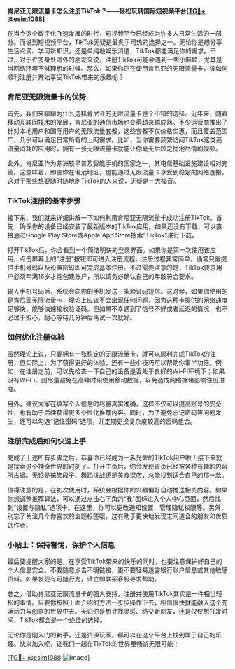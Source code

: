 **肯尼亚无限流量卡怎么注册TikTok？——轻松玩转国际短视频平台[[TG💪+ @esim1088](https://t.me/s/esim1088)]**

在当今这个数字化飞速发展的时代，短视频平台已经成为许多人日常生活的一部分。而说到短视频平台，TikTok无疑是最炙手可热的选择之一。无论你是想分享生活点滴、学习新知识，还是单纯地娱乐消遣，TikTok都能满足你的需求。不过，对于许多身处海外的朋友来说，注册TikTok可能会遇到一些小麻烦，尤其是当网络环境不够理想的时候。那么，如果你正在使用肯尼亚的无限流量卡，该如何顺利注册并开始享受TikTok带来的乐趣呢？

### 肯尼亚无限流量卡的优势

首先，我们来聊聊为什么选择肯尼亚的无限流量卡是个不错的选择。近年来，随着移动互联网技术的发展，肯尼亚的通信市场也变得越来越成熟。不少运营商推出了针对本地用户和国际用户的无限流量套餐，这些套餐不仅价格实惠，而且覆盖范围广，几乎可以满足日常所有的上网需求。比如，当你需要频繁访问TikTok这类高流量消耗的应用时，拥有一张无限流量卡就能让你毫无后顾之忧地尽情刷视频。

此外，肯尼亚作为非洲较早普及智能手机的国家之一，其电信基础设施建设相对完善。这意味着，即便你在偏远地区，也能通过无限流量卡享受到稳定的网络连接。这对于那些想要随时随地刷TikTok的人来说，无疑是一大福音。

### TikTok注册的基本步骤

接下来，我们就来详细讲解一下如何利用肯尼亚无限流量卡成功注册TikTok。首先，确保你的设备已经安装了最新版本的TikTok应用。如果还没有下载，可以直接通过Google Play Store或Apple App Store搜索“TikTok”进行下载。

打开TikTok后，你会看到一个简洁明快的登录界面。如果你是第一次使用该应用，点击屏幕上的“注册”按钮即可进入注册流程。注册过程非常简单，通常只需提供手机号码以及设置密码即可完成基本注册。不过需要注意的是，TikTok要求用户必须年满16岁才能创建账户，所以请务必确认自己的年龄符合要求。

输入手机号码后，系统会向你的手机发送一条验证码短信。这时候，如果你使用的是肯尼亚无限流量卡，理论上应该不会出现任何问题，因为这种卡提供的网络速度足够快，能够快速接收验证码。但如果不幸遇到了信号不好或者延迟的情况，也不必过于担心，耐心等待几分钟后再试一次就好。

### 如何优化注册体验

虽然理论上说，只要拥有一张稳定的无限流量卡，就可以顺利完成TikTok的注册，但实际上，为了获得更好的体验，还有一些小技巧可以帮助你事半功倍。例如，在注册之前，可以先检查一下自己的设备是否处于良好的Wi-Fi环境下；如果没有Wi-Fi，则尽量避免在高峰时段使用移动数据，以免造成网络拥堵影响注册进度。

另外，建议大家在填写个人信息时尽量真实准确，这样不仅可以提高账号的安全性，也有助于后续获得更多个性化推荐内容。同时，为了避免忘记密码等问题发生，还可以勾选“记住密码”选项，并定期更换复杂度较高的密码组合。

### 注册完成后如何快速上手

完成了上述所有步骤之后，恭喜你已经成为一名光荣的TikTok用户啦！接下来就是探索这个神奇世界的时刻了。打开主页后，你会发现首页已经被各种有趣的内容所占据。无论是搞笑段子、舞蹈挑战还是美食探店，总能找到适合自己的那一款。

值得注意的是，在初次使用时，系统会根据你的兴趣偏好自动推送相关内容。如果你想调整推荐算法，可以通过点击右下角的“我”图标进入个人中心页面，然后找到“设置与隐私”选项卡。在这里，你可以更改通知设置、管理隐私权限等。另外，别忘了关注几个你喜欢的主题标签哦，这有助于更快地发现志同道合的朋友和优质创作者。

### 小贴士：保持警惕，保护个人信息

最后要提醒大家的是，在享受TikTok带来的快乐的同时，也要注意保护好自己的个人信息安全。不要随意点击不明链接，更不要轻易透露银行账户信息或其他敏感资料。如果发现有可疑行为，请立即联系客服寻求帮助。

总之，借助肯尼亚无限流量卡的强大支持，注册并使用TikTok其实是一件相当轻松的事情。只要你按照上面介绍的方法一步步操作下去，相信很快就能融入这个充满活力与创意的世界中去。无论你是想寻找灵感、结交新朋友，还是仅仅想打发时间，TikTok都会是一个绝佳的选择。

无论你是刚入门的新手，还是资深玩家，都可以在这个平台上找到属于自己的乐趣。快来加入吧，让我们一起在TikTok的世界里畅游无限可能！

[[TG💪+ @esim1088](https://t.me/s/esim1088) ![Image](https://i.postimg.cc/4NQfJmqS/Snipaste-2025-05-13-00-14-12.png)]